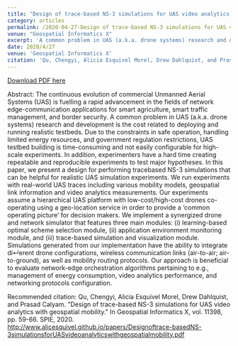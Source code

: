 ```yaml
---
title: "Design of trace-based NS-3 simulations for UAS video analytics with geospatial mobility"
category: articles
permalink: /2020-04-27-Design of trace-based NS-3 simulations for UAS video analytics with geospatial mobility/
venue: "Geospatial Informatics X"
excerpt: 'A common problem in UAS (a.k.a. drone systems) research and development is the cost related to deploying and running realistic testbeds. Due to the constraints in safe operation, handling limited energy resources, and government regulation restrictions, UAS testbed building is time-consuming and not easily configurable for high-scale experiments.'
date: 2020/4/27
venue: 'Geospatial Informatics X'
citation: 'Qu, Chengyi, Alicia Esquivel Morel, Drew Dahlquist, and Prasad Calyam. "Design of trace-based NS-3 simulations for UAS video analytics with geospatial mobility." In Geospatial Informatics X, vol. 11398, pp. 59-66. SPIE, 2020. http://www.alicesquivel.github.io/papers/Designoftrace-basedNS-3simulationsforUASvideoanalyticswithgeospatialmobility.pdf'
---
```


<a href='http://www.alicesquivel.github.io/papers/Designoftrace-basedNS-3simulationsforUASvideoanalyticswithgeospatialmobility.pdf'>Download PDF here</a>

Abstract: 
The continuous evolution of commercial Unmanned Aerial Systems (UAS) is fuelling a rapid advancement in the fields of network edge-communication applications for smart agriculture, smart traffic management, and border security. A common problem in UAS (a.k.a. drone systems) research and development is the cost related to deploying and running realistic testbeds. Due to the constraints in safe operation, handling limited energy resources, and government regulation restrictions, UAS testbed building is time-consuming and not easily configurable for high-scale experiments. In addition, experimenters have a hard time creating repeatable and reproducible experiments to test major hypotheses. In this paper, we present a design for performing tracebased NS-3 simulations that can be helpful for realistic UAS simulation experiments. We run experiments with real-world UAS traces including various mobility models, geospatial link information and video analytics measurements. Our experiments assume a hierarchical UAS platform with low-cost/high-cost drones co-operating using a geo-location service in order to provide a ‘common operating picture’ for decision makers. We implement a synergized drone and network simulator that features three main modules: (i) learning-based optimal scheme selection module, (ii) application environment monitoring module, and (iii) trace-based simulation and visualization module. Simulations generated from our implementation have the ability to integrate di↵erent drone configurations, wireless communication links (air-to-air; air-to-ground), as well as mobility routing protocols. Our approach is beneficial to evaluate network-edge orchestration algorithms pertaining to e.g., management of energy consumption, video analytics performance, and networking protocols configuration.

Recommended citation: Qu, Chengyi, Alicia Esquivel Morel, Drew Dahlquist, and Prasad Calyam. "Design of trace-based NS-3 simulations for UAS video analytics with geospatial mobility." In Geospatial Informatics X, vol. 11398, pp. 59-66. SPIE, 2020. http://www.alicesquivel.github.io/papers/Designoftrace-basedNS-3simulationsforUASvideoanalyticswithgeospatialmobility.pdf

